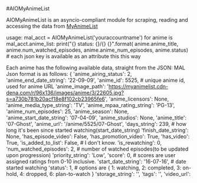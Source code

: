 #AIOMyAnimeList

AIOMyAnimeList is an asyncio-compliant module for scraping, reading and accessing the data from [MyAnimeList](https://myanimelist.net/)

usage:
mal_acct = AIOMyAnimeList('youraccountname')
for anime is mal_acct.anime_list:
  print("{} status: {}/{} {}".format(
        anime.anime_title,
	anime.num_watched_episodes,
	anime.anime_num_episodes,
	anime.status) # each json key is available as an attribute this this way

Each anime has the following available data, straight from the JSON:
MAL Json format is as follows:
  {     'anime_airing_status': 2,
        'anime_end_date_string': '22-09-09',
        'anime_id': 5525, # unique anime id, used for anime URL
        'anime_image_path': 'https://myanimelist.cdn-dena.com/r/96x136/images/anime/3/22605.jpg?s=a730b781b20acf18e8f102cb23965fe6',
        'anime_licensors': None,
        'anime_media_type_string': 'TV',
        'anime_mpaa_rating_string': 'PG-13',
        'anime_num_episodes': 25,
        'anime_season': None,
        'anime_start_date_string': '07-04-09',
        'anime_studios': None,
        'anime_title': '07-Ghost',
        'anime_url': '/anime/5525/07-Ghost',
        'days_string': 239, # how long it's been since started watching(start_date_string)
        'finish_date_string': None,
        'has_episode_video': False,
        'has_promotion_video': True,
        'has_video': True,
        'is_added_to_list': False, # I don't know.
        'is_rewatching': 0,
        'num_watched_episodes': 2, # number of watched episodes(to be updated upon progression)
        'priority_string': 'Low',
        'score': 0, # scores are user assigned ratings from 0-10 inclusive.
        'start_date_string': '16-07-16', # date started watching
        'status': 1, # options are { 1: watching, 2: completed, 3: on-hold, 4: dropped, 6: plan-to-watch }
        'storage_string': '',
        'tags': '',
        'video_url': 

